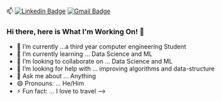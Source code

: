  📫 [![Linkedin Badge](https://img.shields.io/badge/-rithwik_sv-blue?style=flat-square&logo=Linkedin&logoColor=white&link=https://www.linkedin.com/in/rithwiksv/)](https://www.linkedin.com/in/rithwiksv/) [![Gmail Badge](https://img.shields.io/badge/-vedpathakrithwik@gmail.com-c14438?style=flat-square&logo=Gmail&logoColor=white&link=mailto:vedpathakrithwik@gmail.com)](mailto:vedpathakrithwik@gmail.com)
### Hi there, here is What I'm Working On! 👋


- 🔭 I’m currently ...a third year computer engineering Student
- 🌱 I’m currently learning ... Data Science and ML
- 👯 I’m looking to collaborate on ... Data Science and ML
- 🤔 I’m looking for help with ... improving algorithms and data-structure 
- 💬 Ask me about ... Anything 
- 😄 Pronouns: ... He/Him
- ⚡ Fun fact: ... I love to travel
-->
